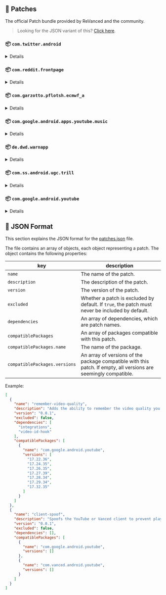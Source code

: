 ## 🧩 Patches

The official Patch bundle provided by ReVanced and the community.

> Looking for the JSON variant of this? [Click here](patches.json).

### 📦 `com.twitter.android`
<details>

| 💊 Patch | 📜 Description | 🏹 Target Version |
|:--------:|:--------------:|:-----------------:|
| `timeline-ads` | Removes ads from the Twitter timeline. | all |
</details>

### 📦 `com.reddit.frontpage`
<details>

| 💊 Patch | 📜 Description | 🏹 Target Version |
|:--------:|:--------------:|:-----------------:|
| `premium-icon-reddit` | Unlocking Premium Icons in reddit app. | all |
| `general-reddit-ads` | Removes general ads from the Reddit frontpage and subreddits. | all |
</details>

### 📦 `com.garzotto.pflotsh.ecmwf_a`
<details>

| 💊 Patch | 📜 Description | 🏹 Target Version |
|:--------:|:--------------:|:-----------------:|
| `pflotsh-ecmwf-subscription-unlock` | Unlocks all subscription features. | 3.5.4 |
</details>

### 📦 `com.google.android.apps.youtube.music`
<details>

| 💊 Patch | 📜 Description | 🏹 Target Version |
|:--------:|:--------------:|:-----------------:|
| `minimized-playback-music` | Enables minimized playback on Kids music. | 5.22.54 |
| `tasteBuilder-remover` | Removes the "Tell us which artists you like" card from the home screen. | 5.22.54 |
| `hide-get-premium` | Removes all "Get Premium" evidences from the avatar menu. | 5.22.54 |
| `compact-header` | Hides the music category bar at the top of the homepage. | 5.22.54 |
| `upgrade-button-remover` | Removes the upgrade tab from the pivot bar. | 5.22.54 |
| `background-play` | Enables playing music in the background. | 5.22.54 |
| `music-microg-support` | Allows YouTube Music ReVanced to run without root and under a different package name. | 5.22.54 |
| `music-video-ads` | Removes ads in the music player. | 5.22.54 |
| `codecs-unlock` | Adds more audio codec options. The new audio codecs usually result in better audio quality. | 5.22.54 |
| `exclusive-audio-playback` | Enables the option to play music without video. | 5.22.54 |
</details>

### 📦 `de.dwd.warnapp`
<details>

| 💊 Patch | 📜 Description | 🏹 Target Version |
|:--------:|:--------------:|:-----------------:|
| `promo-code-unlock` | Disables the validation of promo code. Any code will work to unlock all features. | all |
</details>

### 📦 `com.ss.android.ugc.trill`
<details>

| 💊 Patch | 📜 Description | 🏹 Target Version |
|:--------:|:--------------:|:-----------------:|
| `tiktok-download` | Remove restrictions on downloads video. | all |
| `tiktok-seekbar` | Show progress bar for all video. | all |
| `tiktok-ads` | Removes ads from TikTok. | all |
</details>

### 📦 `com.google.android.youtube`
<details>

| 💊 Patch | 📜 Description | 🏹 Target Version |
|:--------:|:--------------:|:-----------------:|
| `swipe-controls` | Adds volume and brightness swipe controls. | 17.33.42 |
| `downloads` | Enables downloading music and videos from YouTube. | 17.33.42 |
| `seekbar-tapping` | Enables tap-to-seek on the seekbar of the video player. | 17.33.42 |
| `amoled` | Enables pure black theme. | all |
| `disable-create-button` | Hides the create button in the navigation bar. | 17.33.42 |
| `hide-cast-button` | Hides the cast button in the video player. | all |
| `return-youtube-dislike` | Shows the dislike count of videos using the Return YouTube Dislike API. | 17.33.42 |
| `hide-autoplay-button` | Hides the autoplay button in the video player. | 17.33.42 |
| `premium-heading` | Shows premium branding on the home screen. | all |
| `custom-branding` | Changes the YouTube launcher icon and name to your choice (defaults to ReVanced). | all |
| `disable-fullscreen-panels` | Disables video description and comments panel in fullscreen view. | 17.33.42 |
| `old-quality-layout` | Enables the original quality flyout menu. | 17.33.42 |
| `hide-shorts-button` | Hides the shorts button on the navigation bar. | 17.33.42 |
| `hide-watermark` | Hides creator's watermarks on videos. | 17.33.42 |
| `sponsorblock` | Integrate SponsorBlock. | 17.33.42 |
| `enable-wide-searchbar` | Replaces the search icon with a wide search bar. This will hide the YouTube logo when active. | 17.33.42 |
| `tablet-mini-player` | Enables the tablet mini player layout. | 17.33.42 |
| `minimized-playback` | Enables minimized and background playback. | 17.33.42 |
| `client-spoof` | Spoofs the YouTube or Vanced client to prevent playback issues. | all |
| `custom-video-buffer` | Lets you change the buffers of videos. | 17.33.42 |
| `always-autorepeat` | Always repeats the playing video again. | 17.33.42 |
| `microg-support` | Allows YouTube ReVanced to run without root and under a different package name with Vanced MicroG. | 17.33.42 |
| `settings` | Adds settings for ReVanced to YouTube. | all |
| `enable-debugging` | Enables app debugging by patching the manifest file. | all |
| `custom-playback-speed` | Adds more video playback speed options. | 17.33.42 |
| `hdr-auto-brightness` | Makes the brightness of HDR videos follow the system default. | 17.33.42 |
| `remember-video-quality` | Adds the ability to remember the video quality you chose in the video quality flyout. | 17.33.42 |
| `video-ads` | Removes ads in the video player. | 17.33.42 |
| `general-ads` | Removes general ads. | 17.33.42 |
| `hide-infocard-suggestions` | Hides infocards in videos. | 17.33.42 |
</details>



## 📝 JSON Format

This section explains the JSON format for the [patches.json](patches.json) file.

The file contains an array of objects, each object representing a patch. The object contains the following properties:

| key                           | description                                                                                                      |
|-------------------------------|------------------------------------------------------------------------------------------------------------------|
| `name`                        | The name of the patch.                                                                                           |
| `description`                 | The description of the patch.                                                                                    |
| `version`                     | The version of the patch.                                                                                        |
| `excluded`                    | Whether a patch is excluded by default. If `true`, the patch must never be included by default.                  |
| `dependencies`                | An array of dependencies, which are patch names.                                                                 |
| `compatiblePackages`          | An array of packages compatible with this patch.                                                                 |
| `compatiblePackages.name`     | The name of the package.                                                                                         |
| `compatiblePackages.versions` | An array of versions of the package compatible with this patch. If empty, all versions are seemingly compatible. |

Example:

```json
[
  {
    "name": "remember-video-quality",
    "description": "Adds the ability to remember the video quality you chose in the video quality flyout.",
    "version": "0.0.1",
    "excluded": false,
    "dependencies": [
      "integrations",
      "video-id-hook"
    ],
    "compatiblePackages": [
      {
        "name": "com.google.android.youtube",
        "versions": [
          "17.22.36",
          "17.24.35",
          "17.26.35",
          "17.27.39",
          "17.28.34",
          "17.29.34",
          "17.32.35"
        ]
      }
    ]
  },
  {
    "name": "client-spoof",
    "description": "Spoofs the YouTube or Vanced client to prevent playback issues.",
    "version": "0.0.1",
    "excluded": false,
    "dependencies": [],
    "compatiblePackages": [
      {
        "name": "com.google.android.youtube",
        "versions": []
      },
      {
        "name": "com.vanced.android.youtube",
        "versions": []
      }
    ]
  }
]
```